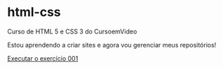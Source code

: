 # html-css
 Curso de HTML 5  e CSS 3 do CursoemVideo

Estou aprendendo a criar sites e agora vou gerenciar meus repositórios!

<a href="https://carainteressante10.github.io/html-css/exercicios/ex001/index.html">Executar o exercício 001</a>